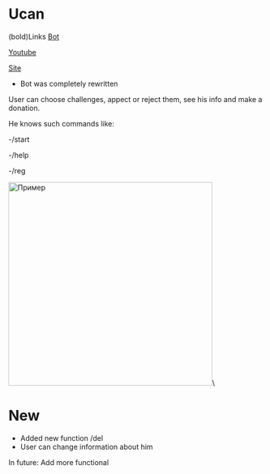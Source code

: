 # Ucan
(bold)Links
[Bot](http://t.me/pyToTest_bot)

[Youtube](https://youtu.be/DIKqtZG3B2E)

[Site](http://innovations.kh.ua/ucan/)

- Bot was completely rewritten

User can choose challenges, appect or reject them, see his info and make a donation.

He knows such commands like:

-/start

-/help

-/reg

<img width="402" alt="Пример" src="https://user-images.githubusercontent.com/94603459/147418560-16f621e1-a9fd-471a-b6a5-e2fc367610f2.PNG">\

# New
- Added new function /del
- User can change information about him

In future:
Add more functional




